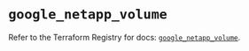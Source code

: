 # `google_netapp_volume`

Refer to the Terraform Registry for docs: [`google_netapp_volume`](https://registry.terraform.io/providers/hashicorp/google/6.20.0/docs/resources/netapp_volume).
